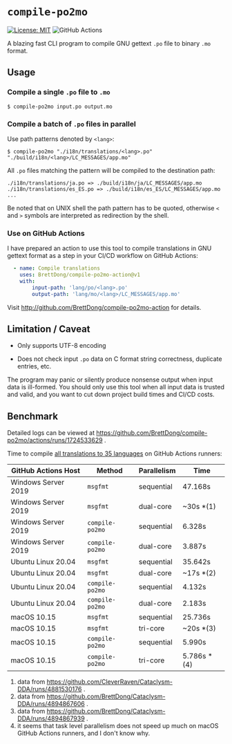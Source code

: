 # `compile-po2mo`

[![License: MIT](https://img.shields.io/badge/License-MIT-yellow.svg)](https://opensource.org/licenses/MIT)
![GitHub Actions](https://github.com/BrettDong/compile-po2mo/actions/workflows/build.yml/badge.svg)

A blazing fast CLI program to compile GNU gettext `.po` file to binary `.mo` format.

## Usage

### Compile a single `.po` file to `.mo`

`$ compile-po2mo input.po output.mo`

### Compile a batch of `.po` files in parallel

Use path patterns denoted by `<lang>`:

`$ compile-po2mo "./i18n/translations/<lang>.po" "./build/i18n/<lang>/LC_MESSAGES/app.mo"`

All `.po` files matching the pattern will be compiled to the destination path:

```
./i18n/translations/ja.po => ./build/i18n/ja/LC_MESSAGES/app.mo
./i18n/translations/es_ES.po => ./build/i18n/es_ES/LC_MESSAGES/app.mo
...
```

Be noted that on UNIX shell the path pattern has to be quoted, otherwise `<` and `>` symbols are interpreted as redirection by the shell.

### Use on GitHub Actions

I have prepared an action to use this tool to compile translations in GNU gettext format as a step in your CI/CD workflow on GitHub Actions:

```yml
  - name: Compile translations
    uses: BrettDong/compile-po2mo-action@v1
    with:
        input-path: 'lang/po/<lang>.po'
        output-path: 'lang/mo/<lang>/LC_MESSAGES/app.mo'
```


Visit http://github.com/BrettDong/compile-po2mo-action for details.

## Limitation / Caveat

* Only supports UTF-8 encoding

* Does not check input `.po` data on C format string correctness, duplicate entries, etc.

The program may panic or silently produce nonsense output when input data is ill-formed. You should only use this tool when all input data is trusted and valid, and you want to cut down project build times and CI/CD costs.

## Benchmark

Detailed logs can be viewed at https://github.com/BrettDong/compile-po2mo/actions/runs/1724533629 .

Time to compile [all translations to 35 languages](https://github.com/CleverRaven/Cataclysm-DDA/tree/372311faa019666a9015e7e8254a53bae98190e2/lang/po) on GitHub Actions runners:

| GitHub Actions Host | Method | Parallelism | Time |
|---|---|---|---|
| Windows Server 2019 | `msgfmt` | sequential | 47.168s |
| Windows Server 2019 | `msgfmt` | dual-core | ~30s *(1) |
| Windows Server 2019 | `compile-po2mo` | sequential | 6.328s |
| Windows Server 2019 | `compile-po2mo` | dual-core | 3.887s |
| Ubuntu Linux 20.04 | `msgfmt` | sequential | 35.642s |
| Ubuntu Linux 20.04 | `msgfmt` | dual-core | ~17s *(2) |
| Ubuntu Linux 20.04 | `compile-po2mo` | sequential | 4.132s |
| Ubuntu Linux 20.04 | `compile-po2mo` | dual-core | 2.183s |
| macOS 10.15 | `msgfmt` | sequential | 25.736s |
| macOS 10.15 | `msgfmt` | tri-core | ~20s *(3) |
| macOS 10.15 | `compile-po2mo` | sequential | 5.990s |
| macOS 10.15 | `compile-po2mo` | tri-core | 5.786s *(4) |

1. data from https://github.com/CleverRaven/Cataclysm-DDA/runs/4881530176 .
2. data from https://github.com/BrettDong/Cataclysm-DDA/runs/4894867606 .
3. data from https://github.com/BrettDong/Cataclysm-DDA/runs/4894867939 .
4. it seems that task level parallelism does not speed up much on macOS GitHub Actions runners, and I don't know why.
